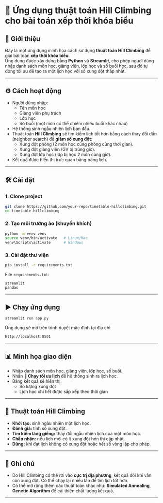 # 📅 Ứng dụng thuật toán Hill Climbing cho bài toán xếp thời khóa biểu

## 🚀 Giới thiệu
Đây là một ứng dụng minh họa cách sử dụng **thuật toán Hill Climbing** để giải bài toán **xếp thời khóa biểu**.  
Ứng dụng được xây dựng bằng **Python** và **Streamlit**, cho phép người dùng nhập danh sách môn học, giảng viên, lớp học và số buổi học, sau đó tự động tối ưu để tạo ra một lịch học với số xung đột thấp nhất.

---

## ⚙️ Cách hoạt động
- Người dùng nhập:
  - Tên môn học
  - Giảng viên phụ trách
  - Lớp học
  - Số buổi (một môn có thể chiếm nhiều buổi khác nhau)
- Hệ thống sinh ngẫu nhiên lịch ban đầu.
- Thuật toán **Hill Climbing** sẽ tìm kiếm lịch tốt hơn bằng cách thay đổi dần (neighbor search) để **giảm số xung đột**:
  - Xung đột phòng (2 môn học cùng phòng cùng thời gian).
  - Xung đột giảng viên (GV bị trùng giờ).
  - Xung đột lớp học (lớp bị học 2 môn cùng giờ).
- Kết quả được hiển thị trực quan bằng bảng lịch.

---

## 🛠️ Cài đặt
### 1. Clone project
```bash
git clone https://github.com/your-repo/timetable-hillclimbing.git
cd timetable-hillclimbing
```

### 2. Tạo môi trường ảo (khuyến khích)
```bash
python -m venv venv
source venv/bin/activate   # Linux/Mac
venv\Scripts\activate      # Windows
```

### 3. Cài đặt thư viện
```bash
pip install -r requirements.txt
```

File `requirements.txt`:
```
streamlit
pandas
```

---

## ▶️ Chạy ứng dụng
```bash
streamlit run app.py
```

Ứng dụng sẽ mở trên trình duyệt mặc định tại địa chỉ:
```
http://localhost:8501
```

---

## 📊 Minh họa giao diện
- Nhập danh sách môn học, giảng viên, lớp học, số buổi.
- Nhấn **🚀 Chạy tối ưu lịch** để hệ thống sinh ra lịch học.
- Bảng kết quả sẽ hiển thị:
  - Số lượng xung đột
  - Lịch học chi tiết được sắp xếp theo thời gian

---

## 🧮 Thuật toán Hill Climbing
- **Khởi tạo:** sinh ngẫu nhiên một lịch học.
- **Đánh giá:** tính số xung đột.
- **Tìm kiếm láng giềng:** thay đổi ngẫu nhiên lịch của một môn học.
- **Chấp nhận:** nếu lịch mới có ít xung đột hơn thì cập nhật.
- **Dừng:** khi đạt lịch không có xung đột hoặc hết số vòng lặp cho phép.

---

## 📌 Ghi chú
- Do Hill Climbing có thể rơi vào **cực trị địa phương**, kết quả đôi khi vẫn còn xung đột. Có thể chạy lại nhiều lần để tìm lịch tốt hơn.
- Có thể mở rộng thêm các thuật toán khác như: **Simulated Annealing**, **Genetic Algorithm** để cải thiện chất lượng kết quả.

---